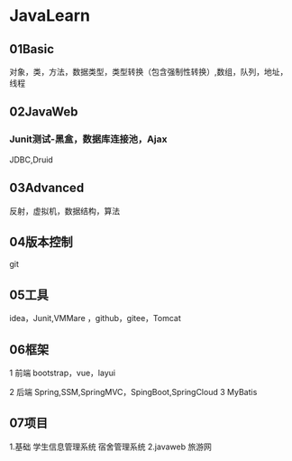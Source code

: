 # JavaLearn


##  01Basic
对象，类，方法，数据类型，类型转换（包含强制性转换）,数组，队列，地址，线程
##  02JavaWeb
### Junit测试-黑盒，数据库连接池，Ajax
JDBC,Druid
##  03Advanced
反射，虚拟机，数据结构，算法
##  04版本控制
 git
## 05工具
  idea，Junit,VMMare
 ，github，gitee，Tomcat
## 06框架
 1 前端 bootstrap，vue，layui

 2 后端 Spring,SSM,SpringMVC，SpingBoot,SpringCloud
 3 MyBatis
## 07项目
1.基础
 学生信息管理系统
 宿舍管理系统
 2.javaweb
 旅游网
  
